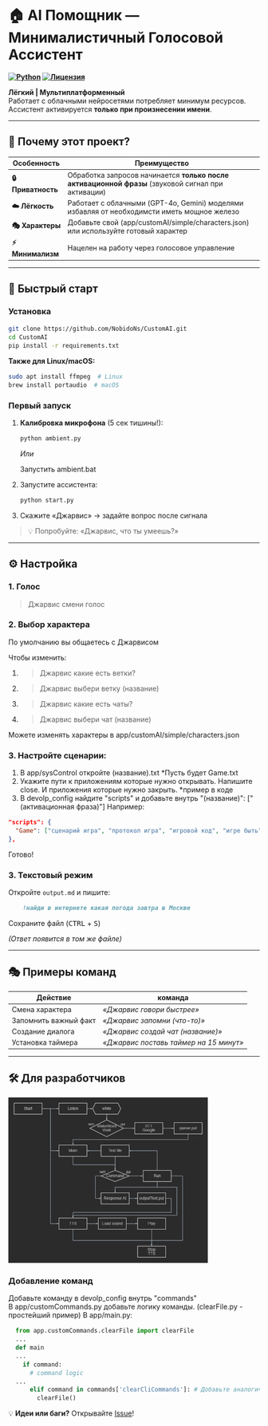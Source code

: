 # 🏠 AI Помощник — Минималистичный Голосовой Ассистент

**[![Python](https://img.shields.io/badge/Python-3.8+-blue?logo=python)](https://python.org)
[![Лицензия](https://img.shields.io/badge/License-GPL3-green)](LICENSE)**

**Лёгкий | Мультиплатформенный**  
Работает с облачными нейросетями потребляет минимум ресурсов. Ассистент активируется **только при произнесении имени**.

---

## 🌟 Почему этот проект?

| Особенность        | Преимущество                                                                                |
| ------------------ | ------------------------------------------------------------------------------------------- |
| **🔒 Приватность** | Обработка запросов начинается **только после активационной фразы** (звуковой сигнал при активации)        |
| **☁️ Лёгкость**    | Работает с облачными (GPT-4o, Gemini) моделями избавляя от необходимсти иметь мощное железо |
| **🎭 Характеры**   | Добавьте свой (app/customAI/simple/characters.json) или используйте готовый характер                 |
| **⚡ Минимализм**  | Нацелен на работу через голосовое управление                                                |

---

## 🚀 Быстрый старт

### Установка 

```bash
git clone https://github.com/NobidoNs/CustomAI.git
cd CustomAI
pip install -r requirements.txt
```

**Также для Linux/macOS:**

```bash
sudo apt install ffmpeg  # Linux
brew install portaudio  # macOS
```

### Первый запуск

1. **Калибровка микрофона** (5 сек тишины!):
   ```bash
   python ambient.py
   ```
   *Или*
     
   Запустить ambient.bat
3. Запустите ассистента:
   ```bash
   python start.py
   ```
4. Скажите «Джарвис» → задайте вопрос после сигнала

> 💡 Попробуйте: «Джарвис, что ты умеешь?»
---

## ⚙️ Настройка

### 1. Голос 

>Джарвис смени голос

### 2. Выбор характера

По умолчанию вы общаетесь с Джарвисом

Чтобы изменить:
1. >Джарвис какие есть ветки?
2. >Джарвис выбери ветку (название)
3. >Джарвис какие есть чаты?
4. >Джарвис выбери чат (название)

Можете изменять характеры в app/customAI/simple/characters.json

### 3. Настройте сценарии:
  1. В app/sysControl откройте (название).txt
  *Пусть будет Game.txt
  3. Укажите пути к приложениям которые нужно открывать. Напишите close. И приложения которые нужно закрыть.  *пример в коде
  4. В devolp_config найдите "scripts" и добавьте внутрь "(название)": ["(активационная фраза)"]
Например:

```json
"scripts": {
  "Game": ["сценарий игра", "протокол игра", "игровой код", "игре быть"]
},
```

Готово!

### 3. Текстовый режим

Откройте `output.md` и пишите:

```markdown
    !найди в интернете какая погода завтра в Москве
```

Сохраните файл (<kbd>CTRL</kbd> + <kbd>S</kbd>)

_(Ответ появится в том же файле)_

---

## 🎭 Примеры команд

| Действие        |         команда          |
| --------------- | ------------------------ | 
| Смена характера | _«Джарвис говори быстрее»_ | 
| Запомнить важный факт  | _«Джарвис запомни (что-то)»_  | 
| Создание диалога | _«Джарвис создай чат (название)»_ |
| Установка таймера | _«Джарвис поставь таймер на 15 минут»_ |

---


## 🛠️ Для разработчиков

<p>
  <img src="https://github.com/NobidoNs/CustomAI/blob/main/info/diagram.png" width="400" alt="Демо">
</p>

### Добавление команд

Добавьте команду в devolp_config внутрь "commands"  
В app/customCommands.py добавьте логику команды. (clearFile.py - простейший пример)
В app/main.py:
```python
  from app.customCommands.clearFile import clearFile
  ...
  def main
  ...
    if command:
      # command logic
  ...
      elif command in commands['clearCliCommands']: # Добавьте аналогично этому
        clearFile()
```

💡 **Идеи или баги?** Открывайте [Issue](https://github.com/NobidoNs/CustomAI/issues)!
